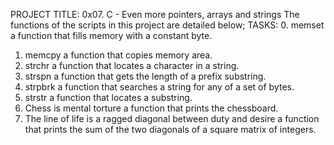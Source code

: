 PROJECT TITLE: 0x07. C - Even more pointers, arrays and strings
The functions of the scripts in this project are detailed below;
TASKS:
0. memset
	a function that fills memory with a constant byte.
1. memcpy
	a function that copies memory area.
2. strchr
	a function that locates a character in a string.
3. strspn
	a function that gets the length of a prefix substring.
4. strpbrk
	a function that searches a string for any of a set of bytes.
5. strstr
	a function that locates a substring.
6. Chess is mental torture
	a function that prints the chessboard.
7. The line of life is a ragged diagonal between duty and desire
	a function that prints the sum of the two diagonals of a square matrix of integers.

